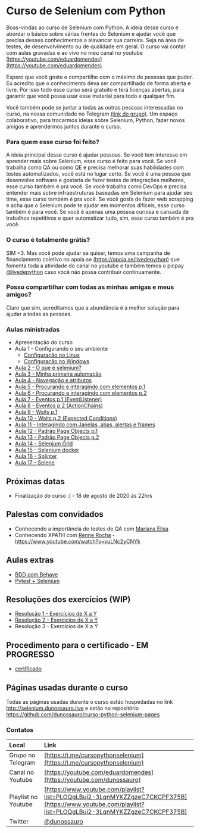 # Curso de Selenium com Python

Boas-vindas ao curso de Selenium com Python. A ideia desse curso é abordar o básico sobre várias frentes do Selenium e ajudar você que precisa desses conhecimentos a alavancar sua carreira. Seja na área de testes, de desenvolvimento ou de qualidade em geral. O curso vai contar com aulas gravadas e ao vivo no meu canal no youtube [https://youtube.com/eduardomendes](https://youtube.com/eduardomendes).

Espero que você goste e compartilhe com o máximo de pessoas que puder. Eu acredito que o conhecimento deva ser compartilhado de forma aberta e livre. Por isso todo esse curso será gratuito e terá licenças abertas, para garantir que você possa usar esse material para todo e qualquer fim.

Você também pode se juntar a todas as outras pessoas interessadas no curso, na nossa comunidade no Telegram [(link do grupo)](https://t.me/cursopythonselenium). Um espaço colaborativo, para trocarmos ideias sobre Selenium, Python, fazer novos amigos e aprendermos juntos durante o curso.


### Para quem esse curso foi feito?

A ideia principal desse curso é ajudar pessoas. Se você tem interesse em aprender mais sobre Selenium, esse curso é feito para você. Se você trabalha como QA ou como QE e precisa melhorar suas habilidades com testes automatizados, você está no lugar certo. Se você é uma pessoa que desenvolve software e gostaria de fazer testes de integrações melhores, esse curso também é pra você. Se você trabalha como DevOps e precisa entender mais sobre infraestruturas baseadas em Selenium para ajudar seu time, esse curso também é pra você. Se você gosta de fazer web scrapping e acha que o Selenium pode te ajudar em momentos difíceis, esse curso também é para você. Se você é apenas uma pessoa curiosa e cansada de trabalhos repetitivos e quer automatizar tudo, sim, esse curso também é pra você.

### O curso é totalmente grátis?

SIM <3. Mas você pode ajudar se quiser, temos uma campanha de financiamento coletivo no apoia.se [(https://apoia.se/livedepython)](https://apoia.se/livedepython) que fomenta toda a atividade do canal no youtube e também temos o picpay [@livedepython](https://picpay.me/livedepython) caso você não possa contribuir continuamente.

### Posso compartilhar com todas as minhas amigas e meus amigos?

Claro que sim, acreditamos que a abundância é a melhor solução para ajudar a todas as pessoas.

### Aulas ministradas
- Apresentação do curso
- Aula 1 - Configurando o seu ambiente
  - [Configuração no Linux](https://www.youtube.com/watch?v=XUeu4ZzQNUI)
  - [Configuração no Windows](https://youtu.be/XUeu4ZzQNUI)
- [Aula 2 - O que é selenium?](https://www.youtube.com/watch?v=wiA6PBz0Xu0)
- [Aula 3 - Minha primeira automação](https://www.youtube.com/watch?v=Pax0jiAcTWs)
- [Aula 4 - Navegação e atributos](https://www.youtube.com/watch?v=H6D8EFSGml0)
- [Aula 5 - Procurando e interagindo com elementos p.1](https://www.youtube.com/watch?v=KqNTFAgDTrw)
- [Aula 6 - Procurando e interagindo com elementos p.2](https://www.youtube.com/watch?v=wF3USvFE67Y)
- [Aula 7 - Eventos p.1 (EventListener)](https://www.youtube.com/watch?v=G5xdDPBKzkI)
- [Aula 8 - Eventos p.2 (ActionChains)](https://www.youtube.com/watch?v=xM8sNio2NkA)
- [Aula 9 - Waits p.1](https://www.youtube.com/watch?v=tMHf6GZ_y2A)
- [Aula 10 - Waits p.2 (Expected Conditions)](https://www.youtube.com/watch?v=aza1vaq0uns)
- [Aula 11 - Interagindo com Janelas, abas, alertas e frames](https://www.youtube.com/watch?v=f7Goh4LpHdM)
- [Aula 12 - Padrão Page Objects p.1](https://www.youtube.com/watch?v=WhZHZ_RYzxw)
- [Aula 13 - Padrão Page Objects p.2](https://www.youtube.com/watch?v=KM90nnkt-5w)
- [Aula 14 - Selenium Grid](https://www.youtube.com/watch?v=dnF5QbcBXRk)
- [Aula 15 - Selenium docker](https://youtu.be/k8GKoTpnDF0)
- [Aula 16 - Splinter](https://www.youtube.com/watch?v=o3Yl2EdPFdQ)
- [Aula 17 - Selene](https://youtu.be/EF46F_nR79c)

## Próximas datas
- Finalização do curso :( - 18 de agosto de 2020 às 22hrs

## Palestas com convidados
- Conhecendo a importância de testes de QA com [Mariana Elisa](https://www.linkedin.com/in/mariana-elisa-moises/)
- Conhecendo XPATH com [Renne Rocha](https://twitter.com/rennerocha) - https://www.youtube.com/watch?v=vuLNc2yCNYk


## Aulas extras
- [BDD com Behave](https://www.youtube.com/watch?v=BMrDPStzHcI)
- [Pytest + Selenium](https://youtu.be/e-K_JK7ozFg)


## Resoluções dos exercícios (WIP)
- [Resolução 1 - Exercícios de X a Y](https://www.youtube.com/watch?v=iLSgkWdepfA)
- [Resolução 2 - Exercícios de X a Y](https://www.youtube.com/watch?v=iLSgkWdepfA)
- Resolução 3 - Exercícios de X a Y


## Procedimento para o certificado - EM PROGRESSO
- [certificado](./certificado.md)

## Páginas usadas durante o curso

Todas as páginas usadas durante o curso estão hospedadas no link http://selenium.dunossauro.live e estão no repositório https://github.com/dunossauro/curso-python-selenium-pages

### Contatos

| Local               | Link                              |
|:--------------------|:----------------------------------|
| Grupo no Telegram   | [https://t.me/cursopythonselenium](https://t.me/cursopythonselenium) |
| Canal no Youtube    | [https://youtube.com/eduardomendes](https://youtube.com/dunossauro) |
| Playlist no Youtube | [https://www.youtube.com/playlist?list=PLOQgLBuj2-3LqnMYKZZgzeC7CKCPF375B](https://www.youtube.com/playlist?list=PLOQgLBuj2-3LqnMYKZZgzeC7CKCPF375B) |
| Twitter             | [@dunossauro](https://twitter.com/dunossauro/) |
